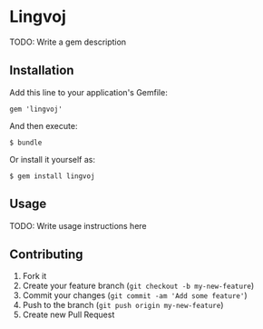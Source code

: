 # Lingvoj

TODO: Write a gem description

## Installation

Add this line to your application's Gemfile:

    gem 'lingvoj'

And then execute:

    $ bundle

Or install it yourself as:

    $ gem install lingvoj

## Usage

TODO: Write usage instructions here

## Contributing

1. Fork it
2. Create your feature branch (`git checkout -b my-new-feature`)
3. Commit your changes (`git commit -am 'Add some feature'`)
4. Push to the branch (`git push origin my-new-feature`)
5. Create new Pull Request
